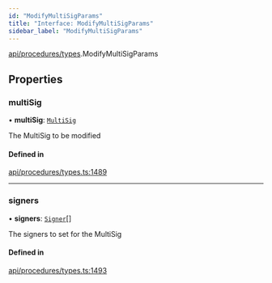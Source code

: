 ```yaml
---
id: "ModifyMultiSigParams"
title: "Interface: ModifyMultiSigParams"
sidebar_label: "ModifyMultiSigParams"
---
```


[api/procedures/types](../../../../../modules/API/Procedures/Types/Types.md).ModifyMultiSigParams

## Properties

### multiSig

• **multiSig**: [`MultiSig`](../../../../../classes/API/Entities/Account/MultiSig/MultiSig.md)

The MultiSig to be modified

#### Defined in

[api/procedures/types.ts:1489](https://github.com/PolymeshAssociation/polymesh-sdk/blob/fe2e6dd1d/src/api/procedures/types.ts#L1489)

___

### signers

• **signers**: [`Signer`](../../../../../modules/API/Entities/Types/Types.md#signer)[]

The signers to set for the MultiSig

#### Defined in

[api/procedures/types.ts:1493](https://github.com/PolymeshAssociation/polymesh-sdk/blob/fe2e6dd1d/src/api/procedures/types.ts#L1493)
